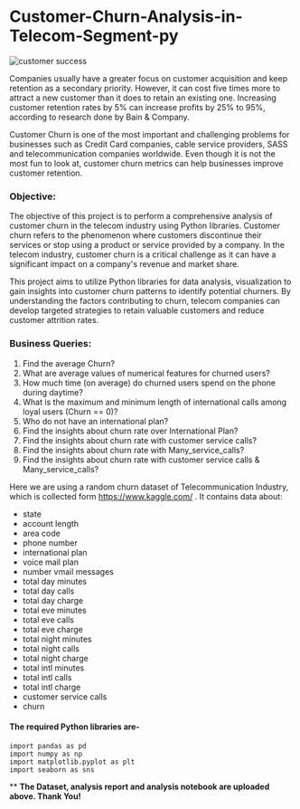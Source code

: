 # Customer-Churn-Analysis-in-Telecom-Segment-py

![customer success](https://github.com/chirantan-sym/chirantan-sym/assets/76128564/e18f5d84-a789-400e-b319-25384cd4365b)

Companies usually have a greater focus on customer acquisition and keep retention as a secondary priority. However, it can cost five times more to attract a new customer than it does to retain an existing one. Increasing customer retention rates by 5% can increase profits by 25% to 95%, according to research done by Bain & Company.

Customer Churn is one of the most important and challenging problems for businesses such as Credit Card companies, cable service providers, SASS and telecommunication companies worldwide. Even though it is not the most fun to look at, customer churn metrics can help businesses improve customer retention.

### Objective:

The objective of this project is to perform a comprehensive analysis of customer churn in the telecom industry using Python libraries. Customer churn refers to the phenomenon where customers discontinue their services or stop using a product or service provided by a company. In the telecom industry, customer churn is a critical challenge as it can have a significant impact on a company's revenue and market share.

This project aims to utilize Python libraries for data analysis, visualization to gain insights into customer churn patterns to identify potential churners. By understanding the factors contributing to churn, telecom companies can develop targeted strategies to retain valuable customers and reduce customer attrition rates.

### Business Queries:

1. Find the average Churn?
2. What are average values of numerical features for churned users?
3. How much time (on average) do churned users spend on the phone during daytime?
4. What is the maximum and minimum length of international calls among loyal users (Churn == 0)?
5. Who do not have an international plan?
6. Find the insights about churn rate over International Plan?
7. Find the insights about churn rate with customer service calls?
8. Find the insights about churn rate with Many_service_calls?
9. Find the insights about churn rate with customer service calls & Many_service_calls?

Here we are using a random churn dataset of Telecommunication Industry, which is collected form https://www.kaggle.com/ . It contains data about:

- state
- account length
- area code
- phone number
- international plan
- voice mail plan
- number vmail messages
- total day minutes
- total day calls
- total day charge
- total eve minutes
- total eve calls
- total eve charge
- total night minutes
- total night calls
- total night charge
- total intl minutes
- total intl calls
- total intl charge
- customer service calls
- churn

#### The required Python libraries are-

```
import pandas as pd
import numpy as np
import matplotlib.pyplot as plt
import seaborn as sns
```

** **The Dataset, analysis report and analysis notebook are uploaded above. Thank You!**
